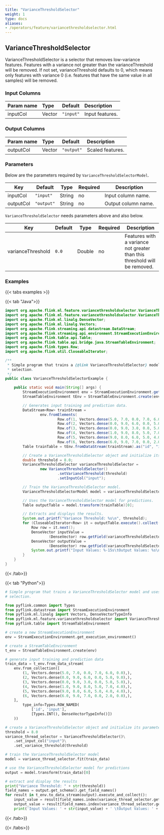 ```yaml
---
title: "VarianceThresholdSelector"
weight: 1
type: docs
aliases:
- /operators/feature/variancethresholdselector.html
---
```


<!--
Licensed to the Apache Software Foundation (ASF) under one
or more contributor license agreements.  See the NOTICE file
distributed with this work for additional information
regarding copyright ownership.  The ASF licenses this file
to you under the Apache License, Version 2.0 (the
"License"); you may not use this file except in compliance
with the License.  You may obtain a copy of the License at

  http://www.apache.org/licenses/LICENSE-2.0

Unless required by applicable law or agreed to in writing,
software distributed under the License is distributed on an
"AS IS" BASIS, WITHOUT WARRANTIES OR CONDITIONS OF ANY
KIND, either express or implied.  See the License for the
specific language governing permissions and limitations
under the License.
-->

## VarianceThresholdSelector

VarianceThresholdSelector is a selector that removes low-variance features. 
Features with a variance not greater than the varianceThreshold will be removed. 
If not set, varianceThreshold defaults to 0, which means only features with 
variance 0 (i.e. features that have the same value in all samples) will be removed.

### Input Columns

| Param name  | Type   | Default   | Description     |
|:------------|:-------|:----------|:----------------|
| inputCol    | Vector | `"input"` | Input features. |

### Output Columns

| Param name | Type   | Default    | Description      |
|:-----------|:-------|:-----------|:-----------------|
| outputCol  | Vector | `"output"` | Scaled features. |

### Parameters

Below are the parameters required by `VarianceThresholdSelectorModel`.

| Key        | Default    | Type   | Required | Description           |
|------------|------------|--------|----------|-----------------------|
| inputCol   | `"input"`  | String | no       | Input column name.    |
| outputCol  | `"output"` | String | no       | Output column name.   |

`VarianceThresholdSelector` needs parameters above and also below.

| Key               | Default      | Type   | Required | Description                                                               |
|-------------------|--------------|--------|----------|---------------------------------------------------------------------------|
| varianceThreshold | `0.0`        | Double | no       | Features with a variance not greater than this threshold will be removed. |


### Examples

{{< tabs examples >}}

{{< tab "Java">}}

```java
import org.apache.flink.ml.feature.variancethresholdselector.VarianceThresholdSelector;
import org.apache.flink.ml.feature.variancethresholdselector.VarianceThresholdSelectorModel;
import org.apache.flink.ml.linalg.DenseVector;
import org.apache.flink.ml.linalg.Vectors;
import org.apache.flink.streaming.api.datastream.DataStream;
import org.apache.flink.streaming.api.environment.StreamExecutionEnvironment;
import org.apache.flink.table.api.Table;
import org.apache.flink.table.api.bridge.java.StreamTableEnvironment;
import org.apache.flink.types.Row;
import org.apache.flink.util.CloseableIterator;

/**
 * Simple program that trains a {@link VarianceThresholdSelector} model and uses it for feature
 * selection.
 */
public class VarianceThresholdSelectorExample {

    public static void main(String[] args) {
        StreamExecutionEnvironment env = StreamExecutionEnvironment.getExecutionEnvironment();
        StreamTableEnvironment tEnv = StreamTableEnvironment.create(env);

        // Generates input training and prediction data.
        DataStream<Row> trainStream =
                env.fromElements(
                        Row.of(1, Vectors.dense(5.0, 7.0, 0.0, 7.0, 6.0, 0.0)),
                        Row.of(2, Vectors.dense(0.0, 9.0, 6.0, 0.0, 5.0, 9.0)),
                        Row.of(3, Vectors.dense(0.0, 9.0, 3.0, 0.0, 5.0, 5.0)),
                        Row.of(4, Vectors.dense(1.0, 9.0, 8.0, 5.0, 7.0, 4.0)),
                        Row.of(5, Vectors.dense(9.0, 8.0, 6.0, 5.0, 4.0, 4.0)),
                        Row.of(6, Vectors.dense(6.0, 9.0, 7.0, 0.0, 2.0, 0.0)));
        Table trainTable = tEnv.fromDataStream(trainStream).as("id", "input");

        // Create a VarianceThresholdSelector object and initialize its parameters
        double threshold = 8.0;
        VarianceThresholdSelector varianceThresholdSelector =
                new VarianceThresholdSelector()
                        .setVarianceThreshold(threshold)
                        .setInputCol("input");

        // Train the VarianceThresholdSelector model.
        VarianceThresholdSelectorModel model = varianceThresholdSelector.fit(trainTable);

        // Uses the VarianceThresholdSelector model for predictions.
        Table outputTable = model.transform(trainTable)[0];

        // Extracts and displays the results.
        System.out.printf("Variance Threshold: %s\n", threshold);
        for (CloseableIterator<Row> it = outputTable.execute().collect(); it.hasNext(); ) {
            Row row = it.next();
            DenseVector inputValue =
                    (DenseVector) row.getField(varianceThresholdSelector.getInputCol());
            DenseVector outputValue =
                    (DenseVector) row.getField(varianceThresholdSelector.getOutputCol());
            System.out.printf("Input Values: %-15s\tOutput Values: %s\n", inputValue, outputValue);
        }
    }
}

```

{{< /tab>}}

{{< tab "Python">}}

```python
# Simple program that trains a VarianceThresholdSelector model and uses it for feature
# selection.

from pyflink.common import Types
from pyflink.datastream import StreamExecutionEnvironment
from pyflink.ml.linalg import Vectors, DenseVectorTypeInfo
from pyflink.ml.feature.variancethresholdselector import VarianceThresholdSelector
from pyflink.table import StreamTableEnvironment

# create a new StreamExecutionEnvironment
env = StreamExecutionEnvironment.get_execution_environment()

# create a StreamTableEnvironment
t_env = StreamTableEnvironment.create(env)

# generate input training and prediction data
train_data = t_env.from_data_stream(
    env.from_collection([
        (1, Vectors.dense(5.0, 7.0, 0.0, 7.0, 6.0, 0.0),),
        (2, Vectors.dense(0.0, 9.0, 6.0, 0.0, 5.0, 9.0),),
        (3, Vectors.dense(0.0, 9.0, 3.0, 0.0, 5.0, 5.0),),
        (4, Vectors.dense(1.0, 9.0, 8.0, 5.0, 7.0, 4.0),),
        (5, Vectors.dense(9.0, 8.0, 6.0, 5.0, 4.0, 4.0),),
        (6, Vectors.dense(6.0, 9.0, 7.0, 0.0, 2.0, 0.0),),
    ],
        type_info=Types.ROW_NAMED(
            ['id', 'input'],
            [Types.INT(), DenseVectorTypeInfo()])
    ))

# create a VarianceThresholdSelector object and initialize its parameters
threshold = 8.0
variance_thread_selector = VarianceThresholdSelector()\
    .set_input_col("input")\
    .set_variance_threshold(threshold)

# train the VarianceThresholdSelector model
model = variance_thread_selector.fit(train_data)

# use the VarianceThresholdSelector model for predictions
output = model.transform(train_data)[0]

# extract and display the results
print("Variance Threshold: " + str(threshold))
field_names = output.get_schema().get_field_names()
for result in t_env.to_data_stream(output).execute_and_collect():
    input_value = result[field_names.index(variance_thread_selector.get_input_col())]
    output_value = result[field_names.index(variance_thread_selector.get_output_col())]
    print('Input Values: ' + str(input_value) + ' \tOutput Values: ' + str(output_value))

```

{{< /tab>}}

{{< /tabs>}}
